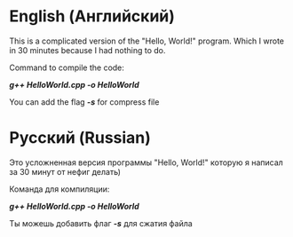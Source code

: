 # English (Английский)
This is a complicated version of the "Hello, World!" program. Which I wrote in 30 minutes because I had nothing to do.

Command to compile the code:

_**g++ HelloWorld.cpp -o HelloWorld**_

You can add the flag _**-s**_ for compress file

# Русский (Russian)
Это усложненная версия программы "Hello, World!" которую я написал за 30 минут от нефиг делать)

Команда для компиляции:

_**g++ HelloWorld.cpp -o HelloWorld**_

Ты можешь добавить флаг _**-s**_ для сжатия файла
